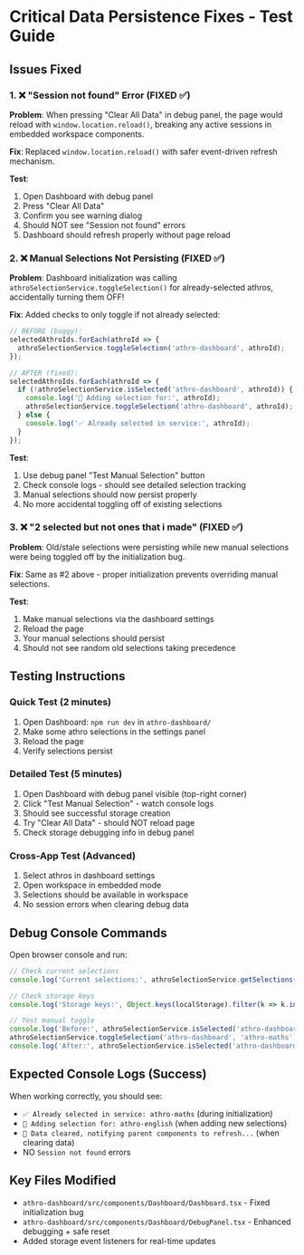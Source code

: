 # Critical Data Persistence Fixes - Test Guide

## Issues Fixed

### 1. ❌ "Session not found" Error (FIXED ✅)
**Problem**: When pressing "Clear All Data" in debug panel, the page would reload with `window.location.reload()`, breaking any active sessions in embedded workspace components.

**Fix**: Replaced `window.location.reload()` with safer event-driven refresh mechanism.

**Test**: 
1. Open Dashboard with debug panel
2. Press "Clear All Data" 
3. Confirm you see warning dialog
4. Should NOT see "Session not found" errors
5. Dashboard should refresh properly without page reload

### 2. ❌ Manual Selections Not Persisting (FIXED ✅)
**Problem**: Dashboard initialization was calling `athroSelectionService.toggleSelection()` for already-selected athros, accidentally turning them OFF!

**Fix**: Added checks to only toggle if not already selected:
```typescript
// BEFORE (buggy):
selectedAthroIds.forEach(athroId => {
  athroSelectionService.toggleSelection('athro-dashboard', athroId);
});

// AFTER (fixed):
selectedAthroIds.forEach(athroId => {
  if (!athroSelectionService.isSelected('athro-dashboard', athroId)) {
    console.log('🔧 Adding selection for:', athroId);
    athroSelectionService.toggleSelection('athro-dashboard', athroId);
  } else {
    console.log('✅ Already selected in service:', athroId);
  }
});
```

**Test**:
1. Use debug panel "Test Manual Selection" button
2. Check console logs - should see detailed selection tracking
3. Manual selections should now persist properly
4. No more accidental toggling off of existing selections

### 3. ❌ "2 selected but not ones that i made" (FIXED ✅)
**Problem**: Old/stale selections were persisting while new manual selections were being toggled off by the initialization bug.

**Fix**: Same as #2 above - proper initialization prevents overriding manual selections.

**Test**:
1. Make manual selections via the dashboard settings
2. Reload the page
3. Your manual selections should persist
4. Should not see random old selections taking precedence

## Testing Instructions

### Quick Test (2 minutes)
1. Open Dashboard: `npm run dev` in `athro-dashboard/`
2. Make some athro selections in the settings panel
3. Reload the page
4. Verify selections persist

### Detailed Test (5 minutes)
1. Open Dashboard with debug panel visible (top-right corner)
2. Click "Test Manual Selection" - watch console logs
3. Should see successful storage creation
4. Try "Clear All Data" - should NOT reload page
5. Check storage debugging info in debug panel

### Cross-App Test (Advanced)
1. Select athros in dashboard settings
2. Open workspace in embedded mode
3. Selections should be available in workspace
4. No session errors when clearing debug data

## Debug Console Commands

Open browser console and run:

```javascript
// Check current selections
console.log('Current selections:', athroSelectionService.getSelections('athro-dashboard'));

// Check storage keys
console.log('Storage keys:', Object.keys(localStorage).filter(k => k.includes('athro')));

// Test manual toggle
console.log('Before:', athroSelectionService.isSelected('athro-dashboard', 'athro-maths'));
athroSelectionService.toggleSelection('athro-dashboard', 'athro-maths');
console.log('After:', athroSelectionService.isSelected('athro-dashboard', 'athro-maths'));
```

## Expected Console Logs (Success)

When working correctly, you should see:
- `✅ Already selected in service: athro-maths` (during initialization)
- `🔧 Adding selection for: athro-english` (when adding new selections)
- `🔄 Data cleared, notifying parent components to refresh...` (when clearing data)
- NO `Session not found` errors

## Key Files Modified
- `athro-dashboard/src/components/Dashboard/Dashboard.tsx` - Fixed initialization bug
- `athro-dashboard/src/components/Dashboard/DebugPanel.tsx` - Enhanced debugging + safe reset
- Added storage event listeners for real-time updates 